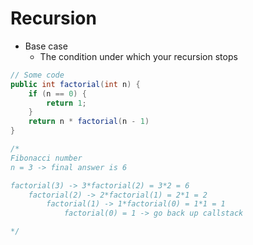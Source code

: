 # Recursion

* Base case
  * The condition under which your recursion stops

```java
// Some code
public int factorial(int n) {
    if (n == 0) {
        return 1;
    }
    return n * factorial(n - 1)
}

/*
Fibonacci number
n = 3 -> final answer is 6

factorial(3) -> 3*factorial(2) = 3*2 = 6
    factorial(2) -> 2*factorial(1) = 2*1 = 2
        factorial(1) -> 1*factorial(0) = 1*1 = 1
            factorial(0) = 1 -> go back up callstack

*/
```
